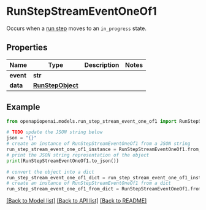# RunStepStreamEventOneOf1

Occurs when a [run step](/docs/api-reference/runs/step-object) moves to an `in_progress` state.

## Properties

Name | Type | Description | Notes
------------ | ------------- | ------------- | -------------
**event** | **str** |  | 
**data** | [**RunStepObject**](RunStepObject.md) |  | 

## Example

```python
from openapiopenai.models.run_step_stream_event_one_of1 import RunStepStreamEventOneOf1

# TODO update the JSON string below
json = "{}"
# create an instance of RunStepStreamEventOneOf1 from a JSON string
run_step_stream_event_one_of1_instance = RunStepStreamEventOneOf1.from_json(json)
# print the JSON string representation of the object
print(RunStepStreamEventOneOf1.to_json())

# convert the object into a dict
run_step_stream_event_one_of1_dict = run_step_stream_event_one_of1_instance.to_dict()
# create an instance of RunStepStreamEventOneOf1 from a dict
run_step_stream_event_one_of1_from_dict = RunStepStreamEventOneOf1.from_dict(run_step_stream_event_one_of1_dict)
```
[[Back to Model list]](../README.md#documentation-for-models) [[Back to API list]](../README.md#documentation-for-api-endpoints) [[Back to README]](../README.md)


